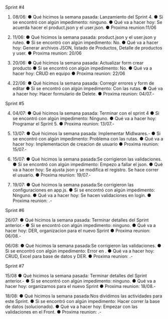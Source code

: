 Sprint #4

1. 08/06:
● Qué hicimos la semana pasada: Lanzamiento del Sprint 4.
● Si se encontró con algún impedimento: ninguno.
● Qué va a hacer hoy: Se acuerda hacer el product.json y el user.json.
● Proxima reunion:11/06

2. 11/06:
● Qué hicimos la semana pasada: product.json y el user.json y ruteo.
● Si se encontró con algún impedimento: No.
● Qué va a hacer hoy: Generar archivos JSON, listado de Productos, Detalle de productos y user.
● Proxima reunion:  20/06

3. 20/06:
● Qué hicimos la semana pasada: Actualizar form crear producto
● Si se encontró con algún impedimento: No.
● Qué va a hacer hoy: CRUD en equipo
● Proxima reunion:  22/06

4. 22/06:
● Qué hicimos la semana pasada: Corregir errores y form de editar
● Si se encontró con algún impedimento: Con las rutas.
● Qué va a hacer hoy: Hacer formulario de Delete.
● Proxima reunion: 04/07.-

Sprint #5

4. 04/07:
● Qué hicimos la semana pasada: Terminar con el sprint 4
● Si se encontró con algún impedimento: Ninguno.
● Qué va a hacer hoy: Programar el Sprint 5.
● Proxima reunion: 13/07.-

5. 13/07:
● Qué hicimos la semana pasada: Implementar Midlwares.-
● Si se encontró con algún impedimento: Problema con las rutas.
● Qué va a hacer hoy: Implementacion de creacion de usuario
● Proxima reunion: 15/07.-

6. 15/07:
● Qué hicimos la semana pasada:Se corrigieron las validaciones. 
● Si se encontró con algún impedimento: Empezo a fallar el json.
● Qué va a hacer hoy: Se ajusta json y se modifica el registro. Se hace correr el usuario.
● Proxima reunion: 19/07.-

6. 19/07:
● Qué hicimos la semana pasada:Se corrigieron las configuraciones en app.js. 
● Si se encontró con algún impedimento: Ninguno.
● Qué va a hacer hoy: Se hacen validaciones en login.
● Proxima reunion: .-

Sprint #6

26/07: ● Qué hicimos la semana pasada: Terminar detalles del Sprint anterior.- ● Si se encontró con algún impedimento: ninguno. ● Qué va a hacer hoy: DER, organizacion para el nuevo Sprint ● Proxima reunion: 06/08.-

06/08: ● Qué hicimos la semana pasada:Se corrigieron las validaciones. ● Si se encontró con algún impedimento: Error en . ● Qué va a hacer hoy: CRUD, Excel para base de datos y DER. ● Proxima reunion: .-

Sprint #7

15/08 
● Qué hicimos la semana pasada: Terminar detalles del Sprint anterior.- 
● Si se encontró con algún impedimento: ninguno. 
● Qué va a hacer hoy: organizarnos para el nuevo Sprint 
● Proxima reunion: 18/08.-

18/08: ● Qué hicimos la semana pasada:Nos dividimos las actividades para este Sprint.
● Si se encontró con algún impedimento: Hacer correr la base de datos (solucionado). 
● Qué va a hacer hoy: Empezar con las validaciones en el Front. 
● Proxima reunion: .-


